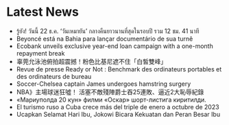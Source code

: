 # Latest News
-  รู้ยัง! วันนี้ 22 ธ.ค. ‘วันเหมายัน’ กลางคืนยาวนานที่สุดในรอบปี รวม 12 ชม. 41 นาที
-  Beyoncé está na Bahia para lançar documentário de sua turnê
-  Ecobank unveils exclusive year-end loan campaign with a one-month repayment break
-  辜莞允泳池俯拍超震撼！粉色比基尼遮不住「白皙雙峰」
-  Revue de presse Ready or Not : Benchmark des ordinateurs portables et des ordinateurs de bureau
-  Soccer-Chelsea captain James undergoes hamstring surgery
-  NBA》主場球迷狂噓！ 活塞不敵殘陣爵士吞25連敗、逼近2大恥辱紀錄
-  «Мариуполда 20 кун» филми «Оскар» шорт-листига киритилди.
-  El turismo ruso a Cuba crece más del triple de enero a octubre de 2023
-  Ucapkan Selamat Hari Ibu, Jokowi Bicara Kekuatan dan Peran Besar Ibu
